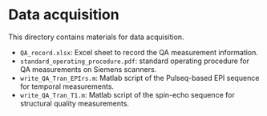 # Data acquisition
This directory contains materials for data acquisition.
* `QA_record.xlsx`: Excel sheet to record the QA measurement information.
* `standard_operating_procedure.pdf`: standard operating procedure for QA measurements on Siemens scanners.
* `write_QA_Tran_EPIrs.m`: Matlab script of the Pulseq-based EPI sequence for temporal measurements.
* `write_QA_Tran_T1.m`: Matlab script of the spin-echo sequence for structural quality measurements.
